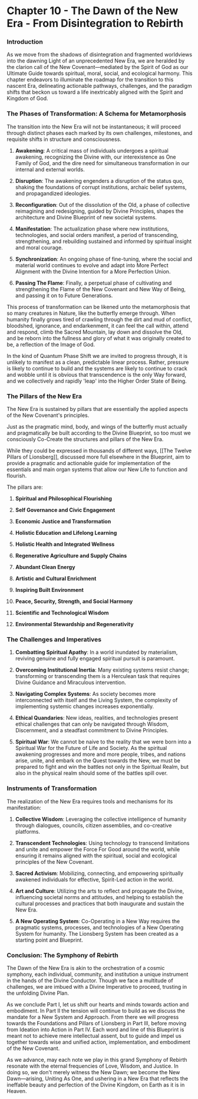 # Chapter 10 - The Dawn of the New Era - From Disintegration to Rebirth

### Introduction

As we move from the shadows of disintegration and fragmented worldviews into the dawning Light of an unprecedented New Era, we are heralded by the clarion call of the New Covenant—mediated by the Spirit of God as our Ultimate Guide towards spiritual, moral, social, and ecological harmony. This chapter endeavors to illuminate the roadmap for the transition to this nascent Era, delineating actionable pathways, challenges, and the paradigm shifts that beckon us toward a life inextricably aligned with the Spirit and Kingdom of God.

### The Phases of Transformation: A Schema for Metamorphosis

The transition into the New Era will not be instantaneous; it will proceed through distinct phases each marked by its own challenges, milestones, and requisite shifts in structure and consciousness.

1. **Awakening**: A critical mass of individuals undergoes a spiritual awakening, recognizing the Divine with, our interexistence as One Family of God, and the dire need for simultaneous transformation in our internal and external worlds.
    
2. **Disruption**: The awakening engenders a disruption of the status quo, shaking the foundations of corrupt institutions, archaic belief systems, and propagandized ideologies.
    
3. **Reconfiguration**: Out of the dissolution of the Old, a phase of collective reimagining and redesigning, guided by Divine Principles, shapes the architecture and Divine Blueprint of new societal systems.
    
4. **Manifestation**: The actualization phase where new institutions, technologies, and social orders manifest, a period of transcending, strengthening, and rebuilding sustained and informed by spiritual insight and moral courage.
    
5. **Synchronization**: An ongoing phase of fine-tuning, where the social and material world continues to evolve and adapt into More Perfect Alignment with the Divine Intention for a More Perfection Union.
    
5. **Passing The Flame**: Finally, a perpetual phase of cultivating and strengthening the Flame of the New Covenant and New Way of Being, and passing it on to Future Generations. 
    

This process of transformation can be likened unto the metamorphosis that so many creatures in Nature, like the butterfly emerge through. When humanity finally grows tired of crawling through the dirt and mud of conflict, bloodshed, ignorance, and endarkenment, it can feel the call within, attend and respond, climb the Sacred Mountain, lay down and dissolve the Old, and be reborn into the fullness and glory of what it was originally created to be, a reflection of the Image of God. 

In the kind of Quantum Phase Shift we are invited to progress through, it is unlikely to manifest as a clean, predictable linear process. Rather, pressure is likely to continue to build and the systems are likely to continue to crack and wobble until it is obvious that transcendence is the only Way forward, and we collectively and rapidly 'leap' into the Higher Order State of Being. 

### The Pillars of the New Era

The New Era is sustained by pillars that are essentially the applied aspects of the New Covenant's principles. 

Just as the pragmatic mind, body, and wings of the butterfly must actually and pragmatically be built according to the Divine Blueprint, so too must we consciously Co-Create the structures and pillars of the New Era. 

While they could be expressed in thousands of different ways, [[The Twelve Pillars of Lionsberg]], discussed more full elsewhere in the Blueprint, aim to provide a pragmatic and actionable guide for implementation of the essentials and main organ systems that allow our New Life to function and flourish. 

The pillars are: 


1. **Spiritual and Philosophical Flourishing**  
    
2. **Self Governance and Civic Engagement**  
    
3. **Economic Justice and Transformation**  
    
4. **Holistic Education and Lifelong Learning**  
    
5. **Holistic Health and Integrated Wellness**  
    
6. **Regenerative Agriculture and Supply Chains**  
    
7. **Abundant Clean Energy**  
    
8. **Artistic and Cultural Enrichment**  
    
9. **Inspiring Built Environment**  
    
10. **Peace, Security, Strength, and Social Harmony**  
    
11. **Scientific and Technological Wisdom**  
    
12. **Environmental Stewardship and Regenerativity**  

### The Challenges and Imperatives

1. **Combatting Spiritual Apathy**: In a world inundated by materialism, reviving genuine and fully engaged spiritual pursuit is paramount.
    
2. **Overcoming Institutional Inertia**: Many existing systems resist change; transforming or transcending them is a Herculean task that requires Divine Guidance and Miraculous intervention.
    
3. **Navigating Complex Systems**: As society becomes more interconnected with itself and the Living System, the complexity of implementing systemic changes increases exponentially.
    
4. **Ethical Quandaries**: New ideas, realities, and technologies present ethical challenges that can only be navigated through Wisdom, Discernment, and a steadfast commitment to Divine Principles.
    
5. **Spiritual War**: We cannot be naive to the reality that we were born into a Spiritual War for the Future of Life and Society. As the spiritual awakening progresses and more and more people, tribes, and nations arise, unite, and embark on the Quest towards the New, we must be prepared to fight and win the battles not only in the Spiritual Realm, but also in the physical realm should some of the battles spill over.
    

### Instruments of Transformation

The realization of the New Era requires tools and mechanisms for its manifestation:

1. **Collective Wisdom**: Leveraging the collective intelligence of humanity through dialogues, councils, citizen assemblies, and co-creative platforms.
    
2. **Transcendent Technologies**: Using technology to transcend limitations and unite and empower the Force For Good around the world, while ensuring it remains aligned with the spiritual, social and ecological principles of the New Covenant.
    
3. **Sacred Activism**: Mobilizing, connecting, and empowering spiritually awakened individuals for effective, Spirit-Led action in the world.
    
4. **Art and Culture**: Utilizing the arts to reflect and propagate the Divine, influencing societal norms and attitudes, and helping to establish the cultural processes and practices that both inaugurate and sustain the New Era. 
    
4. **A New Operating System**: Co-Operating in a New Way requires the pragmatic systems, processes, and technologies of a New Operating System for humanity. The Lionsberg System has been created as a starting point and Blueprint. 
    

### Conclusion: The Symphony of Rebirth

The Dawn of the New Era is akin to the orchestration of a cosmic symphony, each individual, community, and institution a unique instrument in the hands of the Divine Conductor. Though we face a multitude of challenges, we are imbued with a Divine Imperative to proceed, trusting in the unfolding Divine Plan.

As we conclude Part I, let us shift our hearts and minds towards action and embodiment. In Part II the tension will continue to build as we discuss the mandate for a New System and Approach. From there we will progress towards the Foundations and Pillars of Lionsberg in Part III, before moving from Ideation into Action in Part IV. Each word and line of this Blueprint is meant not to achieve mere intellectual assent, but to guide and impel us together towards wise and unified action, implementation, and embodiment of the New Covenant. 

As we advance, may each note we play in this grand Symphony of Rebirth resonate with the eternal frequencies of Love, Wisdom, and Justice. In doing so, we don't merely witness the New Dawn; we become the New Dawn—arising, Uniting As One, and ushering in a New Era that reflects the ineffable beauty and perfection of the Divine Kingdom, on Earth as it is in Heaven.